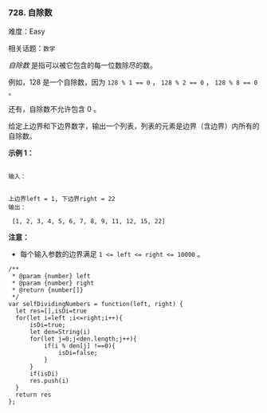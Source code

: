 ### 728. 自除数

难度：Easy

相关话题：`数学`

*自除数* 是指可以被它包含的每一位数除尽的数。



例如，128 是一个自除数，因为 `128 % 1 == 0` ， `128 % 2 == 0` ， `128 % 8 == 0` 。



还有，自除数不允许包含 0 。



给定上边界和下边界数字，输出一个列表，列表的元素是边界（含边界）内所有的自除数。



**示例 1：** 





```

输入：

 
上边界left = 1, 下边界right = 22
输出：

 [1, 2, 3, 4, 5, 6, 7, 8, 9, 11, 12, 15, 22]

```


**注意：** 




* 每个输入参数的边界满足 `1 <= left <= right <= 10000` 。






```
/**
 * @param {number} left
 * @param {number} right
 * @return {number[]}
 */
var selfDividingNumbers = function(left, right) {
  let res=[],isDi=true
  for(let i=left ;i<=right;i++){
      isDi=true;
      let den=String(i)
      for(let j=0;j<den.length;j++){
          if(i % den[j] !==0){
              isDi=false;
          }
      }
      if(isDi)
      res.push(i)
  }
  return res
};



```

